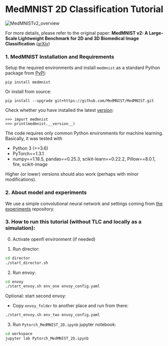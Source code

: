 # MedMNIST 2D Classification Tutorial

![MedMNISTv2_overview](https://raw.githubusercontent.com/MedMNIST/MedMNIST/main/assets/medmnistv2.jpg)

For more details, please refer to the original paper:
**MedMNIST v2: A Large-Scale Lightweight Benchmark for 2D and 3D Biomedical Image Classification** ([arXiv](https://arxiv.org/abs/2110.14795))


### 1. MedMNIST Installation and Requirements
Setup the required environments and install `medmnist` as a standard Python package from [PyPI](https://pypi.org/project/medmnist/):

    pip install medmnist

Or install from source:

    pip install --upgrade git+https://github.com/MedMNIST/MedMNIST.git

Check whether you have installed the latest [version](medmnist/info.py):

    >>> import medmnist
    >>> print(medmnist.__version__)

The code requires only common Python environments for machine learning. Basically, it was tested with
* Python 3 (>=3.6)
* PyTorch\==1.3.1
* numpy\==1.18.5, pandas\==0.25.3, scikit-learn\==0.22.2, Pillow\==8.0.1, fire, scikit-image

Higher (or lower) versions should also work (perhaps with minor modifications). 

### 2. About model and experiments

We use a simple convolutional neural network and settings coming from [the experiments](https://github.com/MedMNIST/experiments) repository.

### 3. How to run this tutorial (without TLC and locally as a simulation):
0. Activate openfl environment (if needed)

1. Run director:

```sh
cd director
./start_director.sh
```

2. Run envoy:

```sh
cd envoy
./start_envoy.sh env_one envoy_config.yaml
```

Optional: start second envoy:

- Copy `envoy_folder` to another place and run from there:

```sh
./start_envoy.sh env_two envoy_config.yaml
```

3. Run `Pytorch_MedMNIST_2D.ipynb` jupyter notebook:

```sh
cd workspace
jupyter lab Pytorch_MedMNIST_2D.ipynb
```
